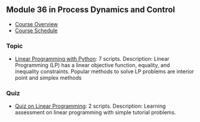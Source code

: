 ## Module 36 in Process Dynamics and Control
- [Course Overview](https://apmonitor.com/pdc)
- [Course Schedule](https://apmonitor.com/pdc/index.php/Main/CourseSchedule)
### Topic
- [Linear Programming with Python](https://www.apmonitor.com/pdc/index.php/Main/LinearProgramming): 7 scripts. Description: Linear Programming (LP) has a linear objective function, equality, and inequality constraints. Popular methods to solve LP problems are interior point and simplex methods
### Quiz
- [Quiz on Linear Programming](https://www.apmonitor.com/pdc/index.php/Main/QuizLinearProgramming): 2 scripts. Description: Learning assessment on linear programming with simple tutorial problems.
